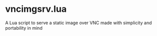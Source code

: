 # vncimgsrv.lua
A Lua script to serve a static image over VNC made with simplicity and portability in mind
